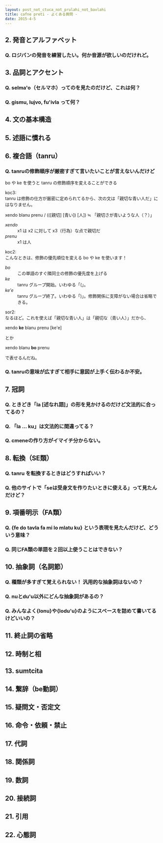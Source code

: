 ```yaml
---
layout: post_not_ctuca_not_prulahi_not_bavlahi
title: cafne preti - よくある質問 -
date: 2015-4-5
---
```


## 2. 発音とアルファベット

### Q. ロジバンの発音を練習したい。何か音源が欲しいのだけれど。

## 3. 品詞とアクセント

### Q. selma'o（セルマホ）ってのを見たのだけど、これは何？

### Q. gismu, lujvo, fu'ivla って何？

## 4. 文の基本構造

## 5. 述語に慣れる

## 6. 複合語（tanru）

### Q. tanruの修飾順序が厳密すぎて言いたいことが言えないんだけど

bo や ke を使うと tanru の修飾順序を変えることができる

koc3:  
tanru は修飾の仕方が厳密に定められてるから、次の文は「親切な青い人だ」にはなりません。

xendo blanu prenu / (([親切] [青い]) [人]) ≒ 「親切さが青いような人（？）」

<dl class="box valsi">
<dt><dfn>xendo</dfn></dt>
<dd >x1 は x2 に対して x3（行為）な点で親切だ</dd>
<dt><dfn>prenu</dfn></dt>
<dd >x1 は人</dd>
</dl>


koc2:  
こんなときは、修飾の優先順位を変える bo や ke を使います！

<dl class="box valsi drani">
<dt><dfn>bo</dfn></dt>
<dd >この単語のすぐ隣同士の修飾の優先度を上げる</dd>
<dt><dfn>ke</dfn></dt>
<dd >tanru グループ開始。いわゆる「(」。</dd>
<dt><dfn>ke'e</dfn></dt>
<dd >tanru グループ終了。いわゆる「)」。修飾関係に支障がない場合は省略できる。</dd>
</dl>

sor2:  
なるほど。これを使えば「親切な青い人」は「親切な（青い人）」だから、

xendo **ke** blanu prenu [ke'e]

とか

xendo blanu **bo** prenu

で表せるんだね。

### Q. tanruの意味が広すぎて相手に意図が上手く伝わるか不安。

## 7. 冠詞

### Q. ときどき「la [述なれ語]」の形を見かけるのだけど文法的に合ってるの？

### Q. 「la ... ku」は文法的に間違ってる？

### Q. cmeneの作り方がイマイチ分からない。


## 8. 転換（SE類）

### Q. tanru を転換するときはどうすればいい？

### Q. 他のサイトで「seは受身文を作りたいときに使える」って見たんだけど？


## 9. 項番明示（FA類）

### Q. {fe do tavla fa mi lo mlatu ku} という表現を見たんだけど、どういう意味？

### Q. 同じFA類の単語を２回以上使うことはできない？


## 10. 抽象詞（名詞節）

### Q. 種類が多すぎて覚えられない！ 汎用的な抽象詞はないの？

### Q. nuとdu'u以外にどんな抽象詞があるの？

### Q. みんなよく{lonu}や{lodu'u}のようにスペースを詰めて書いてるけどいいの？

## 11. 終止詞の省略


## 12. 時制と相


## 13. sumtcita


## 14. 繋辞（be動詞）

## 15. 疑問文・否定文

## 16. 命令・依頼・禁止

## 17. 代詞

## 18. 関係詞

## 19. 数詞

## 20. 接続詞

## 21. 引用

## 22. 心態詞